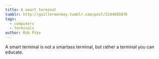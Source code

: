```yaml
---
title: A smart terminal
tumblr: http://guillermonkey.tumblr.com/post/3144085876
tags:
  - computers
  - terminals
author: Rob Pike
---
```


A smart terminal is not a smartass terminal, but rather a terminal you can educate.
